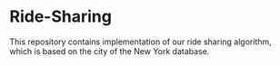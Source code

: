 # Ride-Sharing
This repository contains implementation of our ride sharing algorithm, which is based on the city of the New York database.
